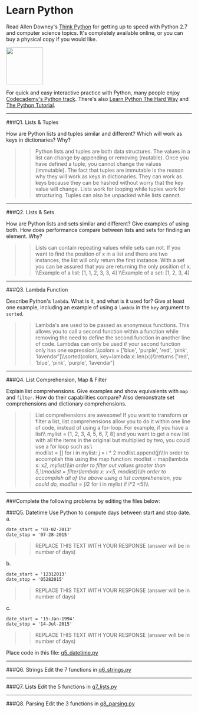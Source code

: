 # Learn Python

Read Allen Downey's [Think Python](http://www.greenteapress.com/thinkpython/) for getting up to speed with Python 2.7 and computer science topics. It's completely available online, or you can buy a physical copy if you would like.

<a href="http://www.greenteapress.com/thinkpython/"><img src="img/think_python.png" style="width: 100px;" target="_blank"></a>

For quick and easy interactive practice with Python, many people enjoy [Codecademy's Python track](http://www.codecademy.com/en/tracks/python). There's also [Learn Python The Hard Way](http://learnpythonthehardway.org/book/) and [The Python Tutorial](https://docs.python.org/2/tutorial/).

---

###Q1. Lists &amp; Tuples

How are Python lists and tuples similar and different? Which will work as keys in dictionaries? Why?

>> Python lists and tuples are both data structures. The values in a list can change by appending or removing (mutable). Once you have defined a tuple, you cannot change the values (immutable). The fact that tuples are immutable is the reason why they will work as keys in dictionaries. They can work as keys because they can be hashed without worry that the key value will change. Lists work for looping while tuples work for structuring. Tuples can also be unpacked while lists cannot.


---

###Q2. Lists &amp; Sets

How are Python lists and sets similar and different? Give examples of using both. How does performance compare between lists and sets for finding an element. Why?

>> Lists can contain repeating values while sets can not. If you want to find the position of x in a list and there are two instances, the list will only return the first instance. With a set you can be assured that you are returning the only position of x. 
\\\Example of a list: [1, 1, 2, 3, 3, 4]
\\\Example of a set: [1, 2, 3, 4]

---

###Q3. Lambda Function

Describe Python's `lambda`. What is it, and what is it used for? Give at least one example, including an example of using a `lambda` in the `key` argument to `sorted`.

>> Lambda's are used to be passed as anonymous functions. This allows you to call a second function within a function while removing the need to define the second function in another line of code. Lambdas can only be used if your second function only has one expression.\\\colors = ['blue', 'purple', 'red', 'pink', 'lavendar']\\\sorted(colors, key=lambda x: len(x))\\\returns ['red', 'blue', 'pink', 'purple', 'lavendar']

---

###Q4. List Comprehension, Map &amp; Filter

Explain list comprehensions. Give examples and show equivalents with `map` and `filter`. How do their capabilities compare? Also demonstrate set comprehensions and dictionary comprehensions.

>> List comprehensions are awesome! If you want to transform or filter a list, list comprehensions allow you to do it within one line of code, instead of using a for-loop. For example, if you have a list\\\ mylist = [1, 2, 3, 4, 5, 6, 7, 8] and you want to get a new list with all the items in the original but multiplied by two, you could use a for loop such as:\\\
modlist = []
for i in mylist:
    j = i * 2
    modlist.append(j)\\\In order to accomplish this using the map function: modlist = map(lambda x: x*2, mylist)\\\in order to filter out values greater than 5,\\\modlist = filter(lambda x: x<5, modlist)\\\In order to accomplish all of the above using a list comprehension, you could do, modlist = [i*2 for i in mylist if i*2 <5]\\\

---

###Complete the following problems by editing the files below:

###Q5. Datetime
Use Python to compute days between start and stop date.   
a.  

```
date_start = '01-02-2013'    
date_stop = '07-28-2015'
```

>> REPLACE THIS TEXT WITH YOUR RESPONSE (answer will be in number of days)

b.  
```
date_start = '12312013'  
date_stop = '05282015'  
```

>> REPLACE THIS TEXT WITH YOUR RESPONSE (answer will be in number of days)

c.  
```
date_start = '15-Jan-1994'      
date_stop = '14-Jul-2015'  
```

>> REPLACE THIS TEXT WITH YOUR RESPONSE  (answer will be in number of days)

Place code in this file: [q5_datetime.py](python/q5_datetime.py)

---

###Q6. Strings
Edit the 7 functions in [q6_strings.py](python/q6_strings.py)

---

###Q7. Lists
Edit the 5 functions in [q7_lists.py](python/q7_lists.py)

---

###Q8. Parsing
Edit the 3 functions in [q8_parsing.py](python/q8_parsing.py)





